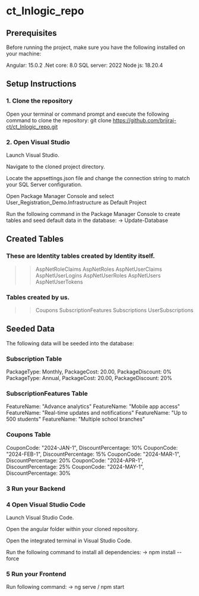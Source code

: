 # ct_Inlogic_repo

## Prerequisites

Before running the project, make sure you have the following installed on your machine:

Angular: 15.0.2
.Net core: 8.0
SQL server: 2022
Node js: 18.20.4

## Setup Instructions

### 1. Clone the repository

Open your terminal or command prompt and execute the following command to clone the repository:
git clone https://github.com/brijraj-ct/ct_Inlogic_repo.git

### 2. Open Visual Studio

Launch Visual Studio.

Navigate to the cloned project directory.

Locate the appsettings.json file and change the connection string to match your SQL Server configuration.

Open Package Manager Console and select User_Registration_Demo.Infrastructure as Default Project

Run the following command in the Package Manager Console to create tables and seed default data in the database:
-> Update-Database

## Created Tables

### These are Identity tables created by Identity itself.

> > AspNetRoleClaims
> > AspNetRoles
> > AspNetUserClaims
> > AspNetUserLogins
> > AspNetUserRoles
> > AspNetUsers
> > AspNetUserTokens

### Tables created by us.

> > Coupons
> > SubscriptionFeatures
> > Subscriptions
> > UserSubscriptions

## Seeded Data

The following data will be seeded into the database:

### Subscription Table

PackageType: Monthly, PackageCost: 20.00, PackageDiscount: 0%
PackageType: Annual, PackageCost: 20.00, PackageDiscount: 20%

### SubscriptionFeatures Table

FeatureName: "Advance analytics"
FeatureName: "Mobile app access"
FeatureName: "Real-time updates and notifications"
FeatureName: "Up to 500 students"
FeatureName: "Multiple school branches"

### Coupons Table

CouponCode: "2024-JAN-1", DiscountPercentage: 10%
CouponCode: "2024-FEB-1", DiscountPercentage: 15%
CouponCode: "2024-MAR-1", DiscountPercentage: 20%
CouponCode: "2024-APR-1", DiscountPercentage: 25%
CouponCode: "2024-MAY-1", DiscountPercentage: 30%

### 3 Run your Backend

### 4 Open Visual Studio Code

Launch Visual Studio Code.

Open the angular folder within your cloned repository.

Open the integrated terminal in Visual Studio Code.

Run the following command to install all dependencies:
-> npm install --force

### 5 Run your Frontend

Run following command:
-> ng serve / npm start
